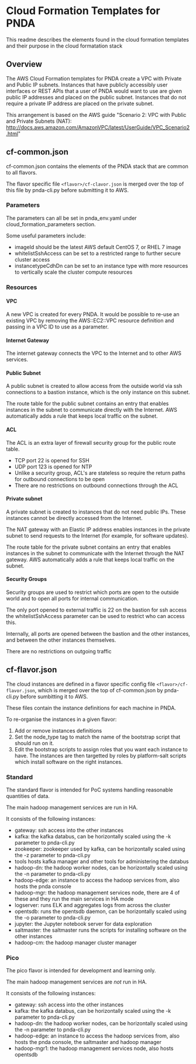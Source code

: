 # Cloud Formation Templates for PNDA

This readme describes the elements found in the cloud formation templates and their purpose in the cloud formatation stack

## Overview
The AWS Cloud Formation templates for PNDA create a VPC with Private and Public IP subnets. Instances that have publicly accessibly user interfaces or REST APIs that a user of PNDA would want to use are given public IP addresses and placed on the public subnet. Instances that do not require a private IP address are placed on the private subnet.

This arrangement is based on the AWS guide "Scenario 2: VPC with Public and Private Subnets (NAT): http://docs.aws.amazon.com/AmazonVPC/latest/UserGuide/VPC_Scenario2.html"

## cf-common.json
cf-common.json contains the elements of the PNDA stack that are common to all flavors.

The flavor specific file `<flavor>/cf-clavor.json` is merged over the top of this file by pnda-cli.py before submitting it to AWS.

### Parameters
The parameters can all be set in pnda_env.yaml under cloud_formation_parameters section.

Some useful parameters include:

  - imageId should be the latest AWS default CentOS 7, or RHEL 7 image
  - whitelistSshAccess can be set to a restricted range to further secure cluster access
  - instancetypeCdhDn can be set to an instance type with more resources to vertically scale the cluster compute resources

### Resources
#### VPC
A new VPC is created for every PNDA. It would be possible to re-use an existing VPC by removing the AWS::EC2::VPC resource definition and passing in a VPC ID to use as a parameter.

#### Internet Gateway
The internet gateway connects the VPC to the Internet and to other AWS services.

#### Public Subnet
A public subnet is created to allow access from the outside world via ssh connections to a bastion instance, which is the only instance on this subnet.

The route table for the public subnet contains an entry that enables instances in the subnet to communicate directly with the Internet. AWS automatically adds a rule that keeps local traffic on the subnet.

#### ACL
The ACL is an extra layer of firewall security group for the public route table.
 - TCP port 22 is opened for SSH
 - UDP port 123 is opened for NTP
 - Unlike a security group, ACL's are stateless so require the return paths for outbound connections to be open
 - There are no restrictions on outbound connections through the ACL

#### Private subnet
 A private subnet is created to instances that do not need public IPs. These instances cannot be directly accessed from the Internet.
 
 The NAT gateway with an Elastic IP address enables instances in the private subnet to send requests to the Internet (for example, for software updates).
 
 The route table for the private subnet contains an entry that enables instances in the subnet to communicate with the Internet through the NAT gateway. AWS automatically adds a rule that keeps local traffic on the subnet.

#### Security Groups
Security groups are used to restrict which ports are open to the outside world and to open all ports for internal communication.

The only port opened to external traffic is 22 on the bastion for ssh access the whitelistSshAccess parameter can be used to restrict who can access this.

Internally, all ports are opened between the bastion and the other instances, and between the other instances themselves.

There are no restrictions on outgoing traffic

## cf-flavor.json

The cloud instances are defined in a flavor specific config file `<flavor>/cf-flavor.json`, which is merged over the top of cf-common.json by pnda-cli.py before sumbitting it to AWS.

These files contain the instance definitions for each machine in PNDA.

To re-organise the instances in a given flavor:
  1. Add or remove instances definitions
  2. Set the node_type tag to match the name of the bootstrap script that should run on it.
  3. Edit the bootstrap scripts to assign roles that you want each instance to have. The instances are then targetted by roles by platform-salt scripts which install software on the right instances.

### Standard

The standard flavor is intended for PoC systems handling reasonable quantities of data.

The main hadoop management services are run in HA.

It consists of the following instances:
  - gateway:     ssh access into the other instances
  - kafka:       the kafka databus, can be horizontally scaled using the -k parameter to pnda-cli.py
  - zookeeper:   zookeeper used by kafka, can be horizontally scaled using the -z parameter to pnda-cli.py
  - tools        hosts kafka manager and other tools for administering the databus
  - hadoop-dn:      the hadoop worker nodes, can be horizontally scaled using the -n parameter to pnda-cli.py
  - hadoop-edge:    an instance to access the hadoop services from, also hosts the pnda console
  - hadoop-mgr:     the hadoop management services node, there are 4 of these and they run the main services in HA mode
  - logserver:   runs ELK and aggregates logs from across the cluster
  - opentsdb:    runs the opentsdb daemon, can be horizontally scaled using the -o parameter to pnda-cli.py
  - jupyter:     the Jupyter notebook server for data exploration
  - saltmaster:  the saltmaster runs the scripts for installing software on the other instances
  - hadoop-cm:      the hadoop manager cluster manager

### Pico

The pico flavor is intended for development and learning only.

The main hadoop management services are *not* run in HA.

It consists of the following instances:
  - gateway:  ssh access into the other instances
  - kafka:    the kafka databus, can be horizontally scaled using the -k parameter to pnda-cli.py
  - hadoop-dn:   the hadoop worker nodes, can be horizontally scaled using the -n parameter to pnda-cli.py
  - hadoop-edge: an instance to access the hadoop services from, also hosts the pnda console, the saltmaster and hadoop manager
  - hadoop-mgr1: the hadoop management services node, also hosts opentsdb
